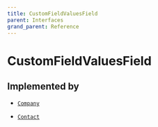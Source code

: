 ```yaml
---
title: CustomFieldValuesField
parent: Interfaces
grand_parent: Reference
---
```


# CustomFieldValuesField

## Implemented by

- <code><a href="/docs/reference/object/company">Company</a></code></li>

- <code><a href="/docs/reference/object/contact">Contact</a></code></li>

